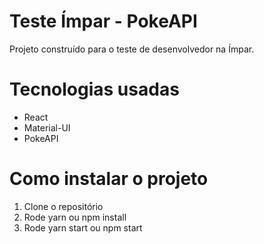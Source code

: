 # Teste Ímpar - PokeAPI

Projeto construído para o teste de desenvolvedor na Ímpar.

# Tecnologias usadas

- React
- Material-UI
- PokeAPI

# Como instalar o projeto

1. Clone o repositório
2. Rode yarn ou npm install
3. Rode yarn start ou npm start
